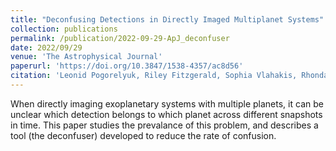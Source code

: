 ```yaml
---
title: "Deconfusing Detections in Directly Imaged Multiplanet Systems"
collection: publications
permalink: /publication/2022-09-29-ApJ_deconfuser
date: 2022/09/29
venue: 'The Astrophysical Journal'
paperurl: 'https://doi.org/10.3847/1538-4357/ac8d56'
citation: 'Leonid Pogorelyuk, Riley Fitzgerald, Sophia Vlahakis, Rhonda Morgan, and Kerri Cahoy, &quot;Deconfusing Detections in Directly Imaged Multiplanet Systems&quot;, The Astrophysical Journal, Volume 937, Number 2, 2022, doi: 10.3847/1538-4357/ac8d56.'
---
```

<!-- excerpt: 'This paper is about the number 2. The number 3 is left for future work.' -->

When directly imaging exoplanetary systems with multiple planets, it can be unclear which detection belongs to which planet across different snapshots in time. This paper studies the prevalance of this problem, and describes a tool (the deconfuser) developed to reduce the rate of confusion.
